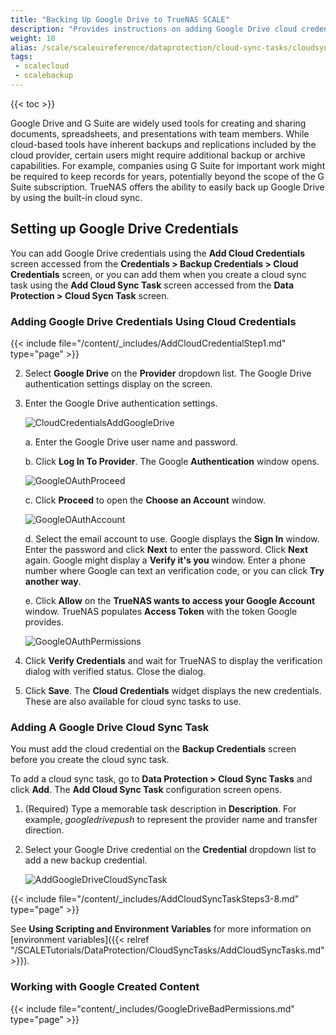 ```yaml
---
title: "Backing Up Google Drive to TrueNAS SCALE"
description: "Provides instructions on adding Google Drive cloud credentials using the Add Cloud Credentials and Add Cloud Sync Task screens. It also provides information on working with Google-created content."
weight: 10
alias: /scale/scaleuireference/dataprotection/cloud-sync-tasks/cloudsynctaskgoogledrive/
tags:
 - scalecloud
 - scalebackup
---
```


{{< toc >}}

Google Drive and G Suite are widely used tools for creating and sharing documents, spreadsheets, and presentations with team members. 
While cloud-based tools have inherent backups and replications included by the cloud provider, certain users might require additional backup or archive capabilities. 
For example, companies using G Suite for important work might be required to keep records for years, potentially beyond the scope of the G Suite subscription. 
TrueNAS offers the ability to easily back up Google Drive by using the built-in cloud sync.

## Setting up Google Drive Credentials

You can add Google Drive credentials using the **Add Cloud Credentials** screen accessed from the **Credentials > Backup Credentials > Cloud Credentials** screen, or you can add them when you create a cloud sync task using the **Add Cloud Sync Task** screen accessed from the **Data Protection > Cloud Sycn Task** screen.

### Adding Google Drive Credentials Using Cloud Credentials

{{< include file="/content/_includes/AddCloudCredentialStep1.md" type="page" >}}

2. Select **Google Drive** on the **Provider** dropdown list. The Google Drive authentication settings display on the screen.
   
3. Enter the Google Drive authentication settings.
   
   ![CloudCredentialsAddGoogleDrive](/images/SCALE/CredentialsAddCredentials.png "CredentialsAddCredentials")

   a. Enter the Google Drive user name and password.

   b. Click **Log In To Provider**. The Google **Authentication** window opens. 
      
      ![GoogleOAuthProceed](/images/TrueNASCommon/GoogleOAuthProceed.png "Google OAuth Proceed")
   
   c. Click **Proceed** to open the **Choose an Account** window.
      
      ![GoogleOAuthAccount](/images/TrueNASCommon/GoogleOAuthAccount.png "Google OAuth Account")
    
    d. Select the email account to use. Google displays the **Sign In** window. Enter the password and click **Next** to enter the password. Click **Next** again.
       Google might display a **Verify it's you** window. Enter a phone number where Google can text an verification code, or you can click **Try another way**. 

    e. Click **Allow** on the **TrueNAS wants to access your Google Account** window. TrueNAS populates **Access Token** with the token Google provides.
       
      ![GoogleOAuthPermissions](/images/TrueNASCommon/GoogleOAuthPermissions.png "Google OAuth Permissions")
    
4. Click **Verify Credentials** and wait for TrueNAS to display the verification dialog with verified status. Close the dialog.

5. Click **Save**. 
   The **Cloud Credentials** widget displays the new credentials. These are also available for cloud sync tasks to use.

### Adding A Google Drive Cloud Sync Task

You must add the cloud credential on the **Backup Credentials** screen before you create the cloud sync task. 

To add a cloud sync task, go to **Data Protection > Cloud Sync Tasks** and click **Add**. The **Add Cloud Sync Task** configuration screen opens.

1. (Required) Type a memorable task description in **Description**. For example, *googledrivepush* to represent the provider name and transfer direction.

2. Select your Google Drive credential on the **Credential** dropdown list to add a new backup credential. 

   ![AddGoogleDriveCloudSyncTask](/images/SCALE/22.12/AddGoogleDriveCloudSyncTask.png "Add Google Drive Cloud Sync Settings")

{{< include file="/content/_includes/AddCloudSyncTaskSteps3-8.md" type="page" >}}

See **Using Scripting and Environment Variables** for more information on [environment variables]({{< relref "/SCALETutorials/DataProtection/CloudSyncTasks/AddCloudSyncTasks.md" >}}).

### Working with Google Created Content

{{< include file="content/_includes/GoogleDriveBadPermissions.md" type="page" >}}
